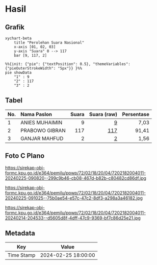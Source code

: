 # Hasil

## Grafik

```mermaid
xychart-beta
    title "Perolehan Suara Nasional"
    x-axis [01, 02, 03]
    y-axis "Suara" 0 --> 117
    bar [9, 117, 2]
```

```mermaid
%%{init: {"pie": {"textPosition": 0.5}, "themeVariables": {"pieOuterStrokeWidth": "5px"}} }%%
pie showData
    "1" : 9
    "2" : 117
    "3" : 2
```

## Tabel

| No. | Nama Paslon    | Suara | Suara (raw) | Persentase |
|:--- |:-------------- | -----:| -----------:| ----------:|
| 1   | ANIES MUHAIMIN | 9     | [9][p-1]    | 7,03       |
| 2   | PRABOWO GIBRAN | 117   | [117][p-2]  | 91,41      |
| 3   | GANJAR MAHFUD  | 2     | [2][p-3]    | 1,56       |


[p-1]: https://github.com/gigit-pemilu/pemilu-2024/blob/main/pilpres/hitung-suara/sub/72-sulawesi-tengah/sub/02-poso/sub/18-poso-pesisir-utara/sub/2004-tambarana/sub/011-tps/sub/paslon-1.txt
[p-2]: https://github.com/gigit-pemilu/pemilu-2024/blob/main/pilpres/hitung-suara/sub/72-sulawesi-tengah/sub/02-poso/sub/18-poso-pesisir-utara/sub/2004-tambarana/sub/011-tps/sub/paslon-2.txt
[p-3]: https://github.com/gigit-pemilu/pemilu-2024/blob/main/pilpres/hitung-suara/sub/72-sulawesi-tengah/sub/02-poso/sub/18-poso-pesisir-utara/sub/2004-tambarana/sub/011-tps/sub/paslon-3.txt

## Foto C Plano

https://sirekap-obj-formc.kpu.go.id/e364/pemilu/ppwp/72/02/18/20/04/7202182004011-20240225-090820--299c9b46-cb08-467d-b82b-c80482cd86df.jpg

https://sirekap-obj-formc.kpu.go.id/e364/pemilu/ppwp/72/02/18/20/04/7202182004011-20240225-091025--75b0ae54-e57c-47c2-8df3-a298a3a46182.jpg

https://sirekap-obj-formc.kpu.go.id/e364/pemilu/ppwp/72/02/18/20/04/7202182004011-20240214-204533--d5605d8f-4dff-47c9-9369-bf7c86d25e21.jpg


## Metadata

| Key        | Value               |
| ---------- | ------------------- |
| Time Stamp | 2024-02-25 18:00:00 |



